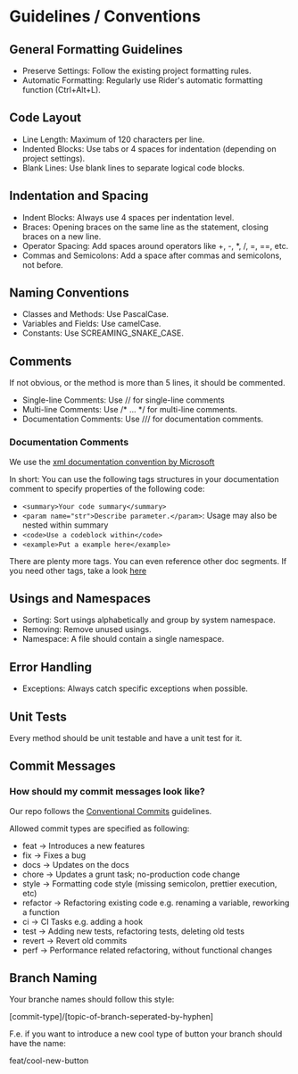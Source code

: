# Guidelines / Conventions
## General Formatting Guidelines

- Preserve Settings: Follow the existing project formatting rules.
- Automatic Formatting: Regularly use Rider's automatic formatting function (Ctrl+Alt+L).

## Code Layout
- Line Length: Maximum of 120 characters per line.
- Indented Blocks: Use tabs or 4 spaces for indentation (depending on project settings).
- Blank Lines: Use blank lines to separate logical code blocks.

## Indentation and Spacing
- Indent Blocks: Always use 4 spaces per indentation level.
- Braces: Opening braces on the same line as the statement, closing braces on a new line.
- Operator Spacing: Add spaces around operators like +, -, *, /, =, ==, etc.
- Commas and Semicolons: Add a space after commas and semicolons, not before.

## Naming Conventions

- Classes and Methods: Use PascalCase.
- Variables and Fields: Use camelCase.
- Constants: Use SCREAMING_SNAKE_CASE.

## Comments
If not obvious, or the method is more than 5 lines, it should be commented.

- Single-line Comments: Use // for single-line comments
- Multi-line Comments: Use /* ... */ for multi-line comments.
- Documentation Comments: Use /// for documentation comments.

### Documentation Comments
We use the <a href="https://learn.microsoft.com/de-de/dotnet/csharp/language-reference/xmldoc/">xml documentation convention by Microsoft</a>

In short: You can use the following tags structures in your documentation comment to specify properties of the following code:

- ```<summary>Your code summary</summary>```
- ```<param name="str">Describe parameter.</param>```: Usage may also be nested within summary
- ```<code>Use a codeblock within</code>```
- ```<example>Put a example here</example>```

There are plenty more tags. You can even reference other doc segments. 
If you need other tags, take a look <a href="https://learn.microsoft.com/en-us/dotnet/csharp/language-reference/xmldoc/recommended-tags">here</a>

## Usings and Namespaces

- Sorting: Sort usings alphabetically and group by system namespace.
- Removing: Remove unused usings.
- Namespace: A file should contain a single namespace.

## Error Handling

- Exceptions: Always catch specific exceptions when possible.

## Unit Tests
Every method should be unit testable and have a unit test for it.

## Commit Messages

### How should my commit messages look like?

Our repo follows the <a href="https://www.conventionalcommits.org/en/v1.0.0/">Conventional Commits</a> guidelines.

Allowed commit types are specified as following:

- feat -> Introduces a new features
- fix -> Fixes a bug
- docs -> Updates on the docs
- chore -> Updates a grunt task; no-production code change
- style -> Formatting code style (missing semicolon, prettier execution, etc)
- refactor -> Refactoring existing code e.g. renaming a variable, reworking a function
- ci -> CI Tasks e.g. adding a hook
- test -> Adding new tests, refactoring tests, deleting old tests
- revert -> Revert old commits
- perf -> Performance related refactoring, without functional changes

## Branch Naming

Your branche names should follow this style:

[commit-type]/[topic-of-branch-seperated-by-hyphen]

F.e. if you want to introduce a new cool type of button your branch should have the name:

feat/cool-new-button
